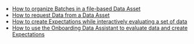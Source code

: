 - [How to organize Batches in a file-based Data Asset](/docs/guides/connecting_to_your_data/fluent/data_assets/how_to_organize_batches_in_a_file_based_data_asset.md)
- [How to request Data from a Data Asset](/docs/guides/connecting_to_your_data/fluent/batch_requests/how_to_request_data_from_a_data_asset.md)
- [How to create Expectations while interactively evaluating a set of data](/docs/guides/expectations/how_to_create_and_edit_expectations_with_instant_feedback_from_a_sample_batch_of_data.md)
- [How to use the Onboarding Data Assistant to evaluate data and create Expectations](/docs/guides/expectations/data_assistants/how_to_create_an_expectation_suite_with_the_onboarding_data_assistant.md)